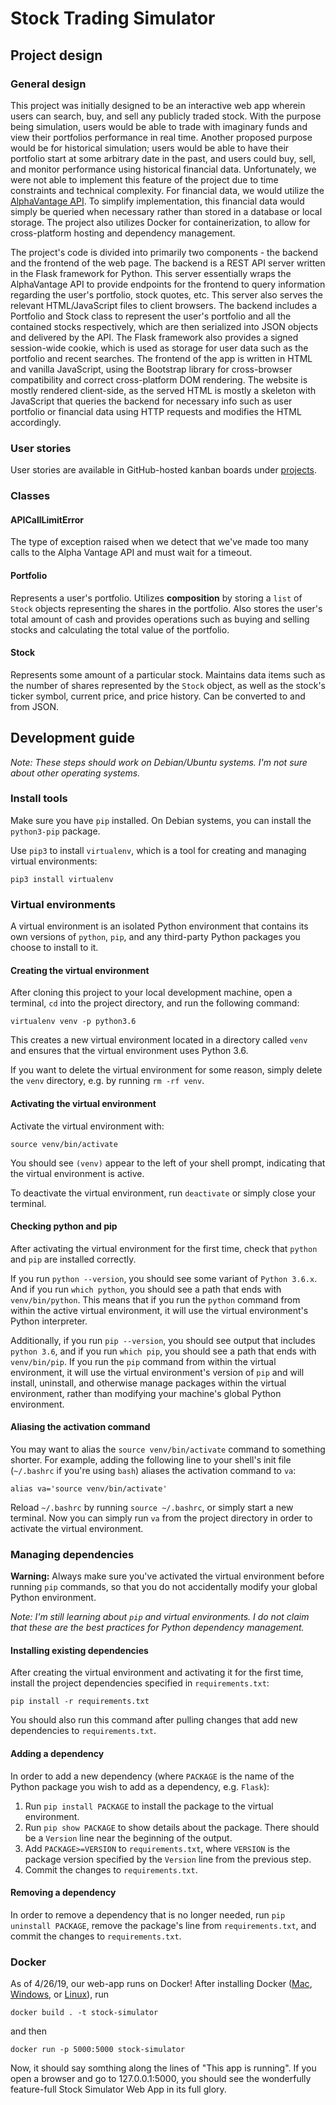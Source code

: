 # Stock Trading Simulator

## Project design

### General design

This project was initially designed to be an interactive web app wherein users
can search, buy, and sell any publicly traded stock. With the purpose being
simulation, users would be able to trade with imaginary funds and view their
portfolios performance in real time. Another proposed purpose would be for
historical simulation; users would be able to have their portfolio start at
some arbitrary date in the past, and users could buy, sell, and monitor
performance using historical financial data. Unfortunately, we were not able to
implement this feature of the project due to time constraints and technical
complexity. For financial data, we would utilize the [AlphaVantage
API](https://www.alphavantage.co/). To simplify implementation, this financial
data would simply be queried when necessary rather than stored in a database or
local storage. The project also utilizes Docker for containerization, to allow
for cross-platform hosting and dependency management.

The project's code is divided into primarily two components - the backend and
the frontend of the web page. The backend is a REST API server written in the
Flask framework for Python. This server essentially wraps the AlphaVantage API
to provide endpoints for the frontend to query information regarding the user's
portfolio, stock quotes, etc. This server also serves the relevant
HTML/JavaScript files to client browsers. The backend includes a Portfolio and
Stock class to represent the user's portfolio and all the contained stocks
respectively, which are then serialized into JSON objects and delivered by the
API. The Flask framework also provides a signed session-wide cookie, which is
used as storage for user data such as the portfolio and recent searches. The
frontend of the app is written in HTML and vanilla JavaScript, using the
Bootstrap library for cross-browser compatibility and correct cross-platform
DOM rendering. The website is mostly rendered client-side, as the served HTML
is mostly a skeleton with JavaScript that queries the backend for necessary
info such as user portfolio or financial data using HTTP requests and modifies
the HTML accordingly.

### User stories

User stories are available in GitHub-hosted kanban boards under
[projects](https://github.com/Gleeber/Stock-Simulator-Web-Game/projects).

### Classes

#### APICallLimitError

The type of exception raised when we detect that we've made too many calls to
the Alpha Vantage API and must wait for a timeout.

#### Portfolio

Represents a user's portfolio. Utilizes **composition** by storing a `list` of
`Stock` objects representing the shares in the portfolio. Also stores the
user's total amount of cash and provides operations such as buying and selling
stocks and calculating the total value of the portfolio.

#### Stock

Represents some amount of a particular stock. Maintains data items such as the
number of shares represented by the `Stock` object, as well as the stock's
ticker symbol, current price, and price history. Can be converted to and from
JSON.

## Development guide

*Note: These steps should work on Debian/Ubuntu systems. I'm not sure about
other operating systems.*

### Install tools

Make sure you have `pip` installed. On Debian systems, you can install the
`python3-pip` package.

Use `pip3` to install `virtualenv`, which is a tool for creating and managing
virtual environments:

```
pip3 install virtualenv
```

### Virtual environments

A virtual environment is an isolated Python environment that contains its own
versions of `python`, `pip`, and any third-party Python packages you choose to
install to it.

#### Creating the virtual environment

After cloning this project to your local development machine, open a terminal,
`cd` into the project directory, and run the following command:

```
virtualenv venv -p python3.6
```

This creates a new virtual environment located in a directory called `venv` and
ensures that the virtual environment uses Python 3.6.

If you want to delete the virtual environment for some reason, simply delete
the `venv` directory, e.g. by running `rm -rf venv`.

#### Activating the virtual environment

Activate the virtual environment with:

```
source venv/bin/activate
```

You should see `(venv)` appear to the left of your shell prompt, indicating
that the virtual environment is active.

To deactivate the virtual environment, run `deactivate` or simply close your
terminal.

#### Checking python and pip

After activating the virtual environment for the first time, check that
`python` and `pip` are installed correctly.

If you run `python --version`, you should see some variant of `Python 3.6.x`.
And if you run `which python`, you should see a path that ends with
`venv/bin/python`. This means that if you run the `python` command from within
the active virtual environment, it will use the virtual environment's Python
interpreter.

Additionally, if you run `pip --version`, you should see output that includes
`python 3.6`, and if you run `which pip`, you should see a path that ends with
`venv/bin/pip`. If you run the `pip` command from within the virtual
environment, it will use the virtual environment's version of `pip` and will
install, uninstall, and otherwise manage packages within the virtual
environment, rather than modifying your machine's global Python environment.

#### Aliasing the activation command

You may want to alias the `source venv/bin/activate` command to something
shorter. For example, adding the following line to your shell's init file
(`~/.bashrc` if you're using `bash`) aliases the activation command to `va`:

```
alias va='source venv/bin/activate'
```

Reload `~/.bashrc` by running `source ~/.bashrc`, or simply start a new
terminal. Now you can simply run `va` from the project directory in order to
activate the virtual environment.

### Managing dependencies

**Warning:** Always make sure you've activated the virtual environment before
running `pip` commands, so that you do not accidentally modify your global
Python environment.

*Note: I'm still learning about `pip` and virtual environments. I do not claim
that these are the best practices for Python dependency management.*

#### Installing existing dependencies

After creating the virtual environment and activating it for the first time,
install the project dependencies specified in `requirements.txt`:

```
pip install -r requirements.txt
```

You should also run this command after pulling changes that add new
dependencies to `requirements.txt`.

#### Adding a dependency

In order to add a new dependency (where `PACKAGE` is the name of the Python
package you wish to add as a dependency, e.g. `Flask`):

1. Run `pip install PACKAGE` to install the package to the virtual
   environment.
2. Run `pip show PACKAGE` to show details about the package. There should be
   a `Version` line near the beginning of the output.
3. Add `PACKAGE>=VERSION` to `requirements.txt`, where `VERSION` is the package
   version specified by the `Version` line from the previous step.
4. Commit the changes to `requirements.txt`.

#### Removing a dependency

In order to remove a dependency that is no longer needed, run `pip uninstall
PACKAGE`, remove the package's line from `requirements.txt`, and commit the
changes to `requirements.txt`.

### Docker

As of 4/26/19, our web-app runs on Docker! After installing Docker
([Mac](https://www.docker.com/products/docker#/mac),
[Windows](https://www.docker.com/products/docker#/windows), or
[Linux](https://www.docker.com/products/docker#/linux)), run

```
docker build . -t stock-simulator 
```

and then

```
docker run -p 5000:5000 stock-simulator
```

Now, it should say somthing along the lines of "This app is running". If you
open a browser and go to 127.0.0.1:5000, you should see the wonderfully
feature-full Stock Simulator Web App in its full glory.
